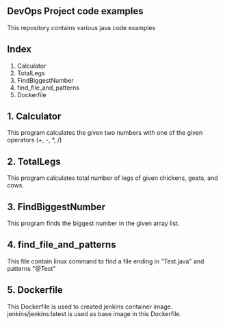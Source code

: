 ## DevOps Project code examples

This repository contains various java code examples

## Index
1. Calculator
2. TotalLegs
3. FindBiggestNumber
4. find_file_and_patterns
5. Dockerfile

## 1. Calculator
This program calculates the given two numbers with one of the given operators (+, -, *, /)

## 2. TotalLegs
This program calculates total number of legs of given chickens, goats, and cows.

## 3. FindBiggestNumber
This program finds the biggest number in the given array list.

## 4. find_file_and_patterns
This file contain linux command to find a file ending in "Test.java" and patterns "@Test"

## 5. Dockerfile
This Dockerfile is used to created jenkins container image. jenkins/jenkins:latest is used as base image in this Dockerfile.